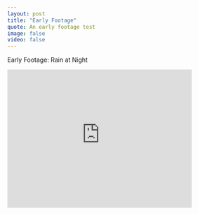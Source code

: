 ```yaml
---
layout: post
title: "Early Footage"
quote: An early footage test
image: false
video: false
---
```



Early Footage: Rain at Night
<iframe width="420" height="315" src="https://www.youtube.com/embed/9tcq1GHe0_4" frameborder="0" allowfullscreen></iframe>
